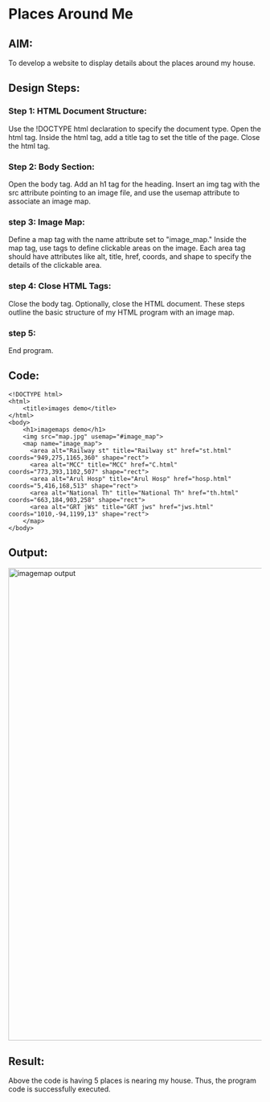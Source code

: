 # Places Around Me
## AIM:
To develop a website to display details about the places around my house.

## Design Steps:

### Step 1: HTML Document Structure:
Use the !DOCTYPE html declaration to specify the document type.
Open the html tag.
Inside the html tag, add a title tag to set the title of the page.
Close the html tag.
### Step 2: Body Section:
Open the body tag.
Add an h1 tag for the heading.
Insert an img tag with the src attribute pointing to an image file, and use the usemap attribute to associate an image map.
### step 3: Image Map:
Define a map tag with the name attribute set to "image_map."
Inside the map tag, use <area> tags to define clickable areas on the image.
Each area tag should have attributes like alt, title, href, coords, and shape to specify the details of the clickable area.
### step 4: Close HTML Tags:
Close the body tag.
Optionally, close the HTML document.
These steps outline the basic structure of my HTML program with an image map.
### step 5:
End program.

## Code:
```
<!DOCTYPE html>
<html>
    <title>images demo</title>
</html>
<body>
    <h1>imagemaps demo</h1>
    <img src="map.jpg" usemap="#image_map">
    <map name="image_map">
      <area alt="Railway st" title="Railway st" href="st.html" coords="949,275,1165,360" shape="rect">
      <area alt="MCC" title="MCC" href="C.html" coords="773,393,1102,507" shape="rect">
      <area alt="Arul Hosp" title="Arul Hosp" href="hosp.html" coords="5,416,168,513" shape="rect">
      <area alt="National Th" title="National Th" href="th.html" coords="663,184,903,258" shape="rect">
      <area alt="GRT jWs" title="GRT jws" href="jws.html" coords="1010,-94,1199,13" shape="rect">
    </map>
</body>
```
## Output:
<img width="940" alt="imagemap output" src="https://github.com/Ganesh23013987/places-around-me/assets/147473768/a8b0515c-4bf2-4158-9ec7-2c844be742c7">


## Result:
Above the code is having 5 places is nearing my house.
Thus, the program code is successfully executed.
